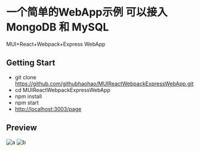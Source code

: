 # 一个简单的WebApp示例 可以接入 MongoDB 和 MySQL
MUI+React+Webpack+Express WebApp
## Getting Start
- git clone https://github.com/githubhaohao/MUIReactWebpackExpressWebApp.git
- cd MUIReactWebpackExpressWebApp
- npm install
- npm start
- [http://localhost:3003/page](http://localhost:3003/page)
## Preview
![a](http://i4.buimg.com/588795/28f577f83372d493.gif)
![b](http://i4.buimg.com/588795/23d47ce2f718deb2.gif)
 
